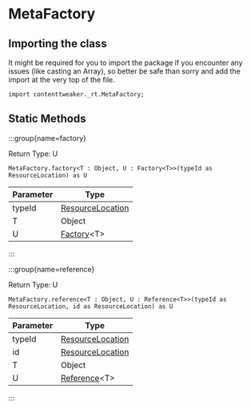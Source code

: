 # MetaFactory

## Importing the class

It might be required for you to import the package if you encounter any issues (like casting an Array), so better be safe than sorry and add the import at the very top of the file.
```zenscript
import contenttweaker._rt.MetaFactory;
```


## Static Methods

:::group{name=factory}

Return Type: U

```zenscript
MetaFactory.factory<T : Object, U : Factory<T>>(typeId as ResourceLocation) as U
```

| Parameter |                                Type                                |
|-----------|--------------------------------------------------------------------|
| typeId    | [ResourceLocation](/mods/contenttweaker/resource/ResourceLocation) |
| T         | Object                                                             |
| U         | [Factory](/mods/contenttweaker/rt/Factory)&lt;T&gt;                |


:::

:::group{name=reference}

Return Type: U

```zenscript
MetaFactory.reference<T : Object, U : Reference<T>>(typeId as ResourceLocation, id as ResourceLocation) as U
```

| Parameter |                                Type                                |
|-----------|--------------------------------------------------------------------|
| typeId    | [ResourceLocation](/mods/contenttweaker/resource/ResourceLocation) |
| id        | [ResourceLocation](/mods/contenttweaker/resource/ResourceLocation) |
| T         | Object                                                             |
| U         | [Reference](/mods/contenttweaker/object/Reference)&lt;T&gt;        |


:::

